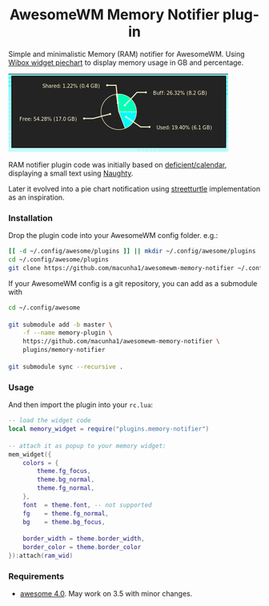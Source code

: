 <h1 align="center">AwesomeWM Memory Notifier plug-in</h1>

Simple and minimalistic Memory (RAM) notifier for AwesomeWM.
Using [Wibox widget piechart](https://awesomewm.org/apidoc/widgets/wibox.widget.piechart.html) to display memory usage in GB and percentage.

![Screenshot](/screenshot.png?raw=true "Screenshot")

RAM notifier plugin code was initially based on [deficient/calendar](https://github.com/deficient/calendar.git),
displaying a small text using [Naughty](https://awesomewm.org/doc/api/libraries/naughty.html).

Later it evolved into a pie chart notification using [streetturtle](https://github.com/streetturtle/awesome-wm-widgets/blob/master/ram-widget/ram-widget.lua) implementation as an inspiration.

### Installation

Drop the plugin code into your AwesomeWM config folder. e.g.:

```bash
[[ -d ~/.config/awesome/plugins ]] || mkdir ~/.config/awesome/plugins
cd ~/.config/awesome/plugins
git clone https://github.com/macunha1/awesomewm-memory-notifier ~/.config/awesome/plugins/memory-notifier
```

If your AwesomeWM config is a git repository, you can add as a submodule with

``` bash
cd ~/.config/awesome

git submodule add -b master \
    -f --name memory-plugin \
    https://github.com/macunha1/awesomewm-memory-notifier \
    plugins/memory-notifier

git submodule sync --recursive .
```

### Usage

And then import the plugin into your `rc.lua`:

```lua
-- load the widget code
local memory_widget = require("plugins.memory-notifier")

-- attach it as popup to your memory widget:
mem_widget({
    colors = {
        theme.fg_focus,
        theme.bg_normal,
        theme.fg_normal,
    },
    font  = theme.font, -- not supported
    fg    = theme.fg_normal,
    bg    = theme.bg_focus,

    border_width = theme.border_width,
    border_color = theme.border_color
}):attach(ram_wid)
```

### Requirements

* [awesome 4.0](http://awesome.naquadah.org/). May work on 3.5 with minor changes.
